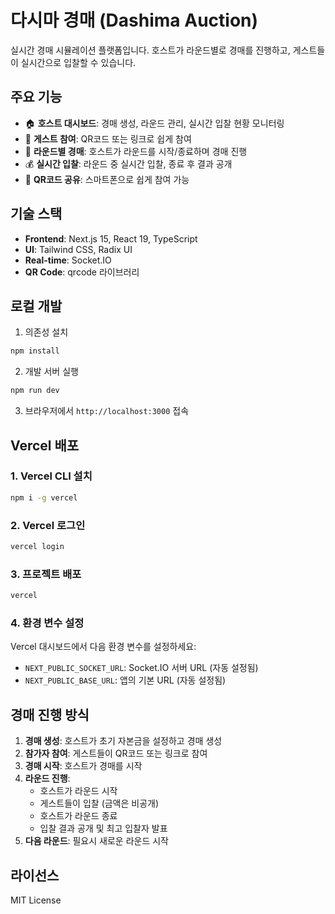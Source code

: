 # 다시마 경매 (Dashima Auction)

실시간 경매 시뮬레이션 플랫폼입니다. 호스트가 라운드별로 경매를 진행하고, 게스트들이 실시간으로 입찰할 수 있습니다.

## 주요 기능

- 🏠 **호스트 대시보드**: 경매 생성, 라운드 관리, 실시간 입찰 현황 모니터링
- 👥 **게스트 참여**: QR코드 또는 링크로 쉽게 참여
- 🎯 **라운드별 경매**: 호스트가 라운드를 시작/종료하며 경매 진행
- 💰 **실시간 입찰**: 라운드 중 실시간 입찰, 종료 후 결과 공개
- 📱 **QR코드 공유**: 스마트폰으로 쉽게 참여 가능

## 기술 스택

- **Frontend**: Next.js 15, React 19, TypeScript
- **UI**: Tailwind CSS, Radix UI
- **Real-time**: Socket.IO
- **QR Code**: qrcode 라이브러리

## 로컬 개발

1. 의존성 설치
```bash
npm install
```

2. 개발 서버 실행
```bash
npm run dev
```

3. 브라우저에서 `http://localhost:3000` 접속

## Vercel 배포

### 1. Vercel CLI 설치
```bash
npm i -g vercel
```

### 2. Vercel 로그인
```bash
vercel login
```

### 3. 프로젝트 배포
```bash
vercel
```

### 4. 환경 변수 설정
Vercel 대시보드에서 다음 환경 변수를 설정하세요:

- `NEXT_PUBLIC_SOCKET_URL`: Socket.IO 서버 URL (자동 설정됨)
- `NEXT_PUBLIC_BASE_URL`: 앱의 기본 URL (자동 설정됨)

## 경매 진행 방식

1. **경매 생성**: 호스트가 초기 자본금을 설정하고 경매 생성
2. **참가자 참여**: 게스트들이 QR코드 또는 링크로 참여
3. **경매 시작**: 호스트가 경매를 시작
4. **라운드 진행**: 
   - 호스트가 라운드 시작
   - 게스트들이 입찰 (금액은 비공개)
   - 호스트가 라운드 종료
   - 입찰 결과 공개 및 최고 입찰자 발표
5. **다음 라운드**: 필요시 새로운 라운드 시작

## 라이선스

MIT License
